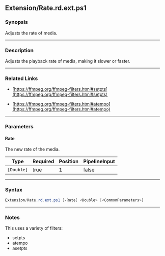 
Extension/Rate.rd.ext.ps1
-------------------------
### Synopsis
Adjusts the rate of media.

---
### Description

Adjusts the playback rate of media, making it slower or faster.

---
### Related Links
* [https://ffmpeg.org/ffmpeg-filters.html#setpts](https://ffmpeg.org/ffmpeg-filters.html#setpts)



* [https://ffmpeg.org/ffmpeg-filters.html#atempo](https://ffmpeg.org/ffmpeg-filters.html#atempo)



---
### Parameters
#### **Rate**

The new rate of the media.






|Type      |Required|Position|PipelineInput|
|----------|--------|--------|-------------|
|`[Double]`|true    |1       |false        |



---
### Syntax
```PowerShell
Extension/Rate.rd.ext.ps1 [-Rate] <Double> [<CommonParameters>]
```
---
### Notes
This uses a variety of filters:

* setpts
* atempo
* asetpts



